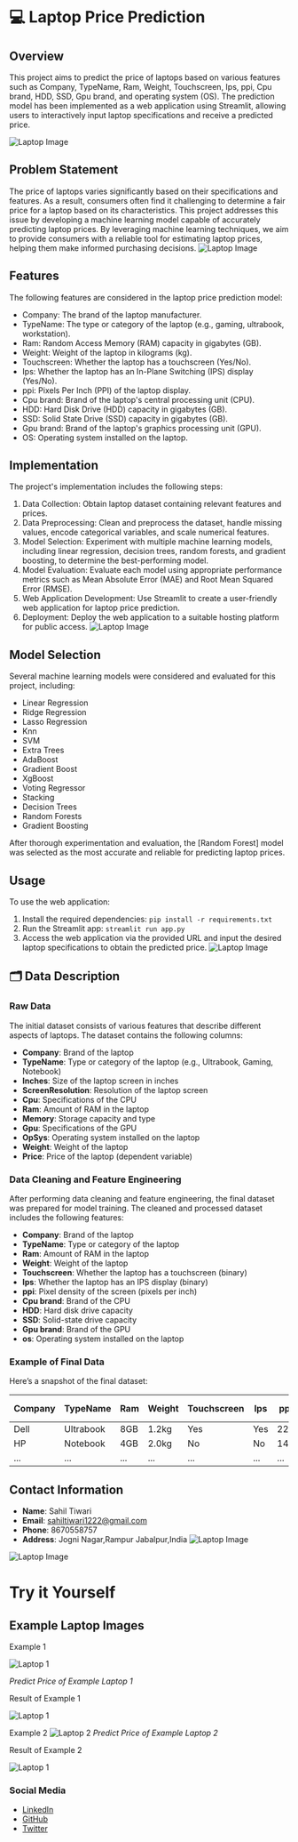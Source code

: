 # 💻 Laptop Price Prediction

## Overview
This project aims to predict the price of laptops based on various features such as Company, TypeName, Ram, Weight, Touchscreen, Ips, ppi, Cpu brand, HDD, SSD, Gpu brand, and operating system (OS). The prediction model has been implemented as a web application using Streamlit, allowing users to interactively input laptop specifications and receive a predicted price.

![Laptop Image](https://i.ytimg.com/vi/A1eU51jPpXQ/mqdefault.jpg)

## Problem Statement
The price of laptops varies significantly based on their specifications and features. As a result, consumers often find it challenging to determine a fair price for a laptop based on its characteristics. This project addresses this issue by developing a machine learning model capable of accurately predicting laptop prices. By leveraging machine learning techniques, we aim to provide consumers with a reliable tool for estimating laptop prices, helping them make informed purchasing decisions.
![Laptop Image](images/Problem.png)
## Features
The following features are considered in the laptop price prediction model:
- Company: The brand of the laptop manufacturer.
- TypeName: The type or category of the laptop (e.g., gaming, ultrabook, workstation).
- Ram: Random Access Memory (RAM) capacity in gigabytes (GB).
- Weight: Weight of the laptop in kilograms (kg).
- Touchscreen: Whether the laptop has a touchscreen (Yes/No).
- Ips: Whether the laptop has an In-Plane Switching (IPS) display (Yes/No).
- ppi: Pixels Per Inch (PPI) of the laptop display.
- Cpu brand: Brand of the laptop's central processing unit (CPU).
- HDD: Hard Disk Drive (HDD) capacity in gigabytes (GB).
- SSD: Solid State Drive (SSD) capacity in gigabytes (GB).
- Gpu brand: Brand of the laptop's graphics processing unit (GPU).
- OS: Operating system installed on the laptop.

## Implementation
The project's implementation includes the following steps:
1. Data Collection: Obtain laptop dataset containing relevant features and prices.
2. Data Preprocessing: Clean and preprocess the dataset, handle missing values, encode categorical variables, and scale numerical features.
3. Model Selection: Experiment with multiple machine learning models, including linear regression, decision trees, random forests, and gradient boosting, to determine the best-performing model.
4. Model Evaluation: Evaluate each model using appropriate performance metrics such as Mean Absolute Error (MAE) and Root Mean Squared Error (RMSE).
5. Web Application Development: Use Streamlit to create a user-friendly web application for laptop price prediction.
6. Deployment: Deploy the web application to a suitable hosting platform for public access.
![Laptop Image](images/Prediction.png)
## Model Selection
Several machine learning models were considered and evaluated for this project, including:
- Linear Regression
- Ridge Regression
- Lasso Regression
- Knn
- SVM
- Extra Trees
- AdaBoost
- Gradient Boost
- XgBoost
- Voting Regressor
- Stacking
- Decision Trees
- Random Forests
- Gradient Boosting

After thorough experimentation and evaluation, the [Random Forest] model was selected as the most accurate and reliable for predicting laptop prices.

## Usage
To use the web application:
1. Install the required dependencies: `pip install -r requirements.txt`
2. Run the Streamlit app: `streamlit run app.py`
3. Access the web application via the provided URL and input the desired laptop specifications to obtain the predicted price.
![Laptop Image](images/Contact.png)




## 🗂️ Data Description

### Raw Data

The initial dataset consists of various features that describe different aspects of laptops. The dataset contains the following columns:

- **Company**: Brand of the laptop
- **TypeName**: Type or category of the laptop (e.g., Ultrabook, Gaming, Notebook)
- **Inches**: Size of the laptop screen in inches
- **ScreenResolution**: Resolution of the laptop screen
- **Cpu**: Specifications of the CPU
- **Ram**: Amount of RAM in the laptop
- **Memory**: Storage capacity and type
- **Gpu**: Specifications of the GPU
- **OpSys**: Operating system installed on the laptop
- **Weight**: Weight of the laptop
- **Price**: Price of the laptop (dependent variable)

### Data Cleaning and Feature Engineering

After performing data cleaning and feature engineering, the final dataset was prepared for model training. The cleaned and processed dataset includes the following features:

- **Company**: Brand of the laptop
- **TypeName**: Type or category of the laptop
- **Ram**: Amount of RAM in the laptop
- **Weight**: Weight of the laptop
- **Touchscreen**: Whether the laptop has a touchscreen (binary)
- **Ips**: Whether the laptop has an IPS display (binary)
- **ppi**: Pixel density of the screen (pixels per inch)
- **Cpu brand**: Brand of the CPU
- **HDD**: Hard disk drive capacity
- **SSD**: Solid-state drive capacity
- **Gpu brand**: Brand of the GPU
- **os**: Operating system installed on the laptop

### Example of Final Data

Here’s a snapshot of the final dataset:

| Company | TypeName | Ram | Weight | Touchscreen | Ips | ppi  | Cpu brand | HDD  | SSD  | Gpu brand | os    |
|---------|----------|-----|--------|-------------|-----|------|-----------|------|------|-----------|-------|
| Dell    | Ultrabook| 8GB | 1.2kg  | Yes         | Yes | 226  | Intel     | 0GB  | 256GB| Intel     | Windows|
| HP      | Notebook | 4GB | 2.0kg  | No          | No  | 141  | AMD       | 500GB| 0GB  | Nvidia    | Linux  |
| ...     | ...      | ... | ...    | ...         | ... | ...  | ...       | ...  | ...  | ...       | ...   |


## Contact Information
- **Name**: Sahil Tiwari
- **Email**: sahiltiwari1222@gmail.com
- **Phone**: 8670558757
- **Address**: Jogni Nagar,Rampur Jabalpur,India
![Laptop Image](images/so.png)

![Laptop Image](images/mo.png)

# Try it Yourself
## Example Laptop Images
Example 1

![Laptop 1](images/try1.png)

*Predict Price of Example Laptop 1*

Result of Example 1 

![Laptop 1](images/pred1.png)


Example 2
![Laptop 2](images/try2.png)
*Predict Price of Example Laptop 2*

Result of Example 2

![Laptop 1](images/pred2.png)

### Social Media
- [LinkedIn](https://www.linkedin.com/in/sahil-tiwari-b2269b27a/)
- [GitHub](https://github.com/sahilTiwariiii)
- [Twitter](https://x.com/sahil_tiwa96610)
